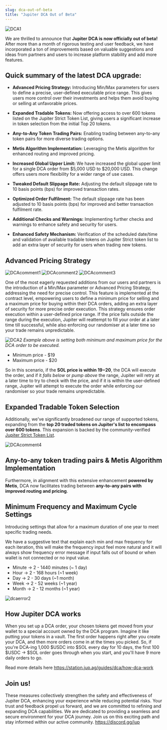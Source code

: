 ```yaml
---
slug: dca-out-of-beta
title: "Jupiter DCA Out of Beta"
---
```


![DCA1](DCA(1).png)

We are thrilled to announce that **Jupiter DCA is now officially out of beta!** After more than a month of rigorous testing and user feedback, we have incorporated a ton of improvements based on valuable suggestions and ideas from partners and users to increase platform stability and add more features.

## **Quick summary of the latest DCA upgrade:**

- **Advanced Pricing Strategy:** Introducing Min/Max parameters for users to define a precise, user-defined executable price range. This gives users more control over their investments and helps them avoid buying or selling at unfavorable prices.

- **Expanded Tradable Tokens:** Now offering access to over 600 tokens listed on the Jupiter Strict Token List, giving users a significant increase in token selection from the initial Top 20 tokens.

- **Any-to-Any Token Trading Pairs:** Enabling trading between any-to-any token pairs for more diverse trading options.

- **Metis Algorithm Implementation:** Leveraging the Metis algorithm for enhanced routing and improved pricing.

- **Increased Global Upper Limit:** We have increased the global upper limit for a single DCA order from $5,000 USD to $20,000 USD. This change offers users more flexibility for a wider range of use cases.

- **Tweaked Default Slippage Rate:** Adjusting the default slippage rate to 10 basis points (bps) for improved transaction rates.

- **Optimized Order Fulfilment:** The default slippage rate has been adjusted to 10 basis points (bps) for improved and better transaction fulfilment rate.

- **Additional Checks and Warnings:** Implementing further checks and warnings to enhance safety and security for users.

- **Enhanced Safety Mechanism:** Verification of the scheduled date/time and validation of available tradable tokens on Jupiter Strict token list to add an extra layer of security for users when trading new tokens. 

## Advanced Pricing Strategy

![DCAcomment1](DCAcomment1.jpg)
![DCAcomment2](DCAcomment2.jpg)
![DCAcomment3](DCAcomment3.jpg)

One of the most eagerly requested additions from our users and partners is the introduction of a Min/Max parameter or Advanced Pricing Strategy, addressing the need for precise control. This feature is implemented at the contract level, empowering users to define a minimum price for selling and a maximum price for buying within their DCA orders, adding an extra layer of security for more precise order execution. This strategy ensures order execution within a user-defined price range. If the price falls outside the range during the execution, Jupiter will reattempt to fill your order at a later time till successful, while also enforcing our randomiser at a later time so your trade remains unpredictable. 

![DCA2](DCA(2).jpg)
*Example above is setting both minimum and maximum price for the DCA order to be executed.*

- Minimum price - $19 
- Maximum price - $20 

So in this scenario, if the **SOL price is within $19-$20**, the DCA will execute the order, and if it *falls below* or *pump above* the range, Jupiter will retry at a later time to try to check with the price, and if it is within the user-defined range, Jupiter will attempt to execute the order while enforcing our randomiser so your trade remains unpredictable.


## Expanded Tradable Token Selection

Additionally, we've significantly broadened our range of supported tokens, expanding from the **top 20 traded tokens on Jupiter's list to encompass over 600 tokens**. This expansion is backed by the community-verified [Jupiter Strict Token List](/docs/token-list/token-list-api).

![DCAcomment4](DCAcomment4.jpg)

## Any-to-any token trading pairs & Metis Algorithm Implementation

Furthermore, in alignment with this extensive enhancement **powered by Metis**, DCA now facilitates trading between **any-to-any pairs with improved routing and pricing**.

## Minimum Frequency and Maximum Cycle Settings

Introducing settings that allow for a maximum duration of one year to meet specific trading needs.

We have a suggestive text that explain each min and max frequency for each iteration, this will make the frequency input feel more natural and it will always show frequency error message if input falls out of bound or when wallet is not connected or no input value.

- Minute → 2 - 1440 minutes (~ 1 day)
- Hour → 2 - 168 hours (~1 week)
- Day → 2 - 30 days (~1 month)
- Week → 2 - 52 weeks (~1 year)
- Month → 2 - 12 months (~1 year)

![dcaerror2](dcaerror2.jpg)

## How Jupiter DCA works
When you set up a DCA order, your chosen tokens get moved from your wallet to a special account owned by the DCA program. Imagine it like putting your tokens in a vault. The first order happens right after you create your DCA, and then more orders come in at the times you picked. So, if you're DCA-ing 1,000 $USDC into $SOL every day for 10 days, the first 100 $USDC -> $SOL order goes through when you start, and you'll have 9 more daily orders to go.

Read more details here https://station.jup.ag/guides/dca/how-dca-work 

## Join us!

These measures collectively strengthen the safety and effectiveness of Jupiter DCA, enhancing your experience while reducing potential risks. Your trust and feedback propel us forward, and we are committed to refining and expanding DCA capabilities. We are dedicated to providing a seamless and secure environment for your DCA journey. Join us on this exciting path and stay informed within our active community. https://discord.gg/jup